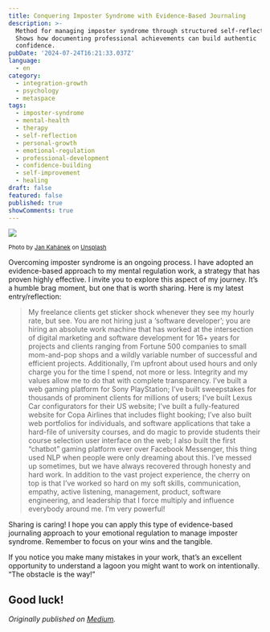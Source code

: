 ```yaml
---
title: Conquering Imposter Syndrome with Evidence-Based Journaling
description: >-
  Method for managing imposter syndrome through structured self-reflection.
  Shows how documenting professional achievements can build authentic
  confidence.
pubDate: '2024-07-24T16:21:33.037Z'
language:
  - en
category:
  - integration-growth
  - psychology
  - metaspace
tags:
  - imposter-syndrome
  - mental-health
  - therapy
  - self-reflection
  - personal-growth
  - emotional-regulation
  - professional-development
  - confidence-building
  - self-improvement
  - healing
draft: false
featured: false
published: true
showComments: true
---
```


![](https://cdn-images-1.medium.com/max/1200/0*Qr5UWzrPHtajO6PM)

<small>Photo by [Jan Kahánek](https://unsplash.com/@honza_kahanek?utm_source=medium&utm_medium=referral) on [Unsplash](https://unsplash.com?utm_source=medium&utm_medium=referral)</small>

Overcoming imposter syndrome is an ongoing process. I have adopted an evidence-based approach to my mental regulation work, a strategy that has proven highly effective. I invite you to explore this aspect of my journey. It’s a humble brag moment, but one that is worth sharing. Here is my latest entry/reflection:

> My freelance clients get sticker shock whenever they see my hourly rate, but see. You are not hiring just a ‘software developer’; you are hiring an absolute work machine that has worked at the intersection of digital marketing and software development for 16+ years for projects and clients ranging from Fortune 500 companies to small mom-and-pop shops and a wildly variable number of successful and efficient projects. Additionally, I’m upfront about used hours and only charge you for the time I spend, not more or less. Integrity and my values allow me to do that with complete transparency. I’ve built a web gaming platform for Sony PlayStation; I’ve built sweepstakes for thousands of prominent clients for millions of users; I’ve built Lexus Car configurators for their US website; I’ve built a fully-featured website for Copa Airlines that includes flight booking; I’ve also built web portfolios for individuals, and software applications that take a hard-file of university courses, and do magic to provide students their course selection user interface on the web; I also built the first “chatbot” gaming platform ever over Facebook Messenger, this thing used NLP when people were only dreaming about this. I’ve messed up sometimes, but we have always recovered through honesty and hard work. In addition to the vast project experience, the cherry on top is that I’ve worked so hard on my soft skills, communication, empathy, active listening, management, product, software engineering, and leadership that I force multiply and influence everybody around me. I’m very powerful!

Sharing is caring! I hope you can apply this type of evidence-based journaling approach to your emotional regulation to manage imposter syndrome. Remember to focus on your wins and the tangible.

If you notice you make many mistakes in your work, that’s an excellent opportunity to understand a lagoon you might want to work on intentionally. “The obstacle is the way!”

Good luck!
---

_Originally published on [Medium](https://medium.com/@wizards777/conquering-imposter-syndrome-with-evidence-based-journaling-2dcb62f64e3a)._

